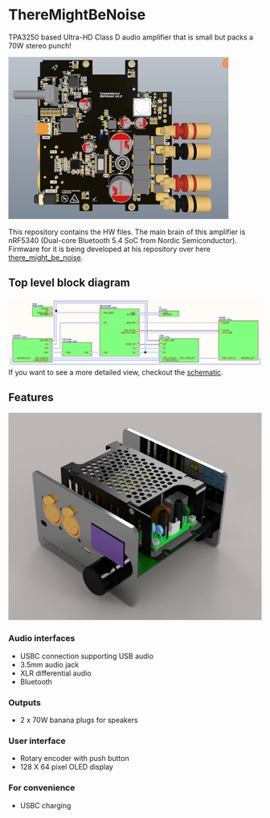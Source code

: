 # ThereMightBeNoise
TPA3250 based Ultra-HD Class D audio amplifier that is small but packs a 70W stereo punch!

![PCB](Images/pcb.gif)

This repository contains the HW files. The main brain of this amplifier is nRF5340 (Dual-core Bluetooth 5.4 SoC from Nordic Semiconductor). Firmware for it is being developed at his repository over here [there_might_be_noise](https://github.com/DaniusKalv/there_might_be_noise).

## Top level block diagram
![Block diagram](Images/top-level.png)
If you want to see a more detailed view, checkout the [schematic](ThereMightBeNoise_v2_0.pdf).

## Features
![3d top](Images/3d-top.PNG)
### Audio interfaces
- USBC connection supporting USB audio
- 3.5mm audio jack
- XLR differential audio
- Bluetooth

### Outputs
- 2 x 70W banana plugs for speakers

### User interface
- Rotary encoder with push button
- 128 X 64 pixel OLED display

### For convenience
- USBC charging
